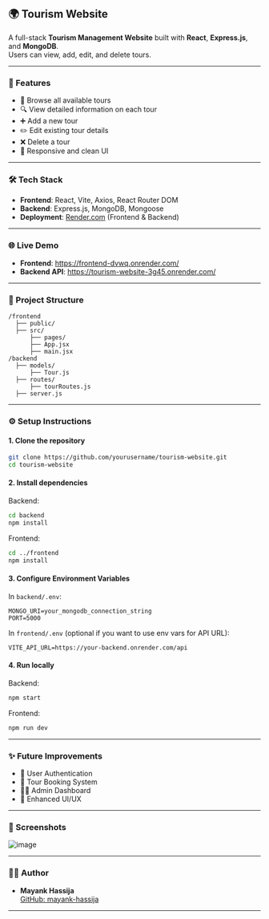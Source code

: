 ## 🌍 Tourism Website

A full-stack **Tourism Management Website** built with **React**, **Express.js**, and **MongoDB**.  
Users can view, add, edit, and delete tours.

---

### 🚀 Features
- 🧭 Browse all available tours  
- 🔍 View detailed information on each tour  
- ➕ Add a new tour  
- ✏️ Edit existing tour details  
- ❌ Delete a tour  
- 📱 Responsive and clean UI  

---

### 🛠️ Tech Stack
- **Frontend**: React, Vite, Axios, React Router DOM  
- **Backend**: Express.js, MongoDB, Mongoose  
- **Deployment**: [Render.com](https://render.com) (Frontend & Backend)

---

### 🌐 Live Demo

- **Frontend**: https://frontend-dvwq.onrender.com/
- **Backend API**: https://tourism-website-3g45.onrender.com/

---

### 📂 Project Structure
```
/frontend
  ├── public/
  ├── src/
      ├── pages/
      ├── App.jsx
      ├── main.jsx
/backend
  ├── models/
      ├── Tour.js
  ├── routes/
      ├── tourRoutes.js
  ├── server.js
```

---

### ⚙️ Setup Instructions

#### 1. Clone the repository
```bash
git clone https://github.com/yourusername/tourism-website.git
cd tourism-website
```

#### 2. Install dependencies

Backend:
```bash
cd backend
npm install
```

Frontend:
```bash
cd ../frontend
npm install
```

#### 3. Configure Environment Variables

In `backend/.env`:
```
MONGO_URI=your_mongodb_connection_string
PORT=5000
```

In `frontend/.env` (optional if you want to use env vars for API URL):
```
VITE_API_URL=https://your-backend.onrender.com/api
```

#### 4. Run locally

Backend:
```bash
npm start
```

Frontend:
```bash
npm run dev
```

---

### ✨ Future Improvements
- 🔐 User Authentication
- 📅 Tour Booking System
- 🧑‍💼 Admin Dashboard
- 🎨 Enhanced UI/UX

---

### 📸 Screenshots

![image](https://github.com/user-attachments/assets/307d68ce-2146-42e5-90cb-c455b2ca3bea)

---

### 👨‍💻 Author
- **Mayank Hassija**  
  [GitHub: mayank-hassija](https://github.com/mayank-hassija)

---
